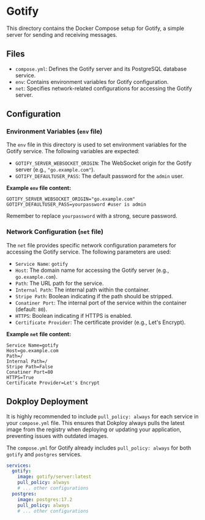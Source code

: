 # Gotify

This directory contains the Docker Compose setup for Gotify, a simple server for sending and receiving messages.

## Files

- `compose.yml`: Defines the Gotify server and its PostgreSQL database service.
- `env`: Contains environment variables for Gotify configuration.
- `net`: Specifies network-related configurations for accessing the Gotify server.

## Configuration

### Environment Variables (`env` file)

The `env` file in this directory is used to set environment variables for the Gotify service. The following variables are expected:

- `GOTIFY_SERVER_WEBSOCKET_ORIGIN`: The WebSocket origin for the Gotify server (e.g., `"go.example.com"`).
- `GOTIFY_DEFAULTUSER_PASS`: The default password for the `admin` user.

**Example `env` file content:**
```
GOTIFY_SERVER_WEBSOCKET_ORIGIN="go.example.com"
GOTIFY_DEFAULTUSER_PASS=yourpassword #user is admin
```
Remember to replace `yourpassword` with a strong, secure password.

### Network Configuration (`net` file)

The `net` file provides specific network configuration parameters for accessing the Gotify service. The following parameters are used:

- `Service Name`: `gotify`
- `Host`: The domain name for accessing the Gotify server (e.g., `go.example.com`).
- `Path`: The URL path for the service.
- `Internal Path`: The internal path within the container.
- `Stripe Path`: Boolean indicating if the path should be stripped.
- `Conatiner Port`: The internal port of the service within the container (default: `80`).
- `HTTPS`: Boolean indicating if HTTPS is enabled.
- `Certificate Provider`: The certificate provider (e.g., Let's Encrypt).

**Example `net` file content:**
```
Service Name=gotify
Host=go.example.com
Path=/
Internal Path=/
Stripe Path=False
Conatiner Port=80
HTTPS=True
Certificate Provider=Let's Encrypt
```

## Dokploy Deployment

It is highly recommended to include `pull_policy: always` for each service in your `compose.yml` file. This ensures that Dokploy always pulls the latest image from the registry when deploying or updating your application, preventing issues with outdated images.

The `compose.yml` for Gotify already includes `pull_policy: always` for both `gotify` and `postgres` services.

```yaml
services:
  gotify:
    image: gotify/server:latest
    pull_policy: always
    # ... other configurations
  postgres:
    image: postgres:17.2
    pull_policy: always
    # ... other configurations
